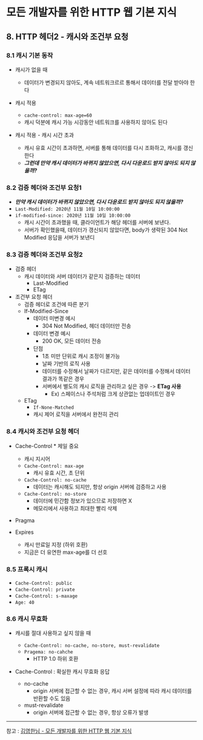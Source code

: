 # 모든 개발자를 위한 HTTP 웹 기본 지식
## 8. HTTP 헤더2 - 캐시와 조건부 요청
### 8.1 캐시 기본 동작
- 캐시가 없을 때
  - 데이터가 변경되지 않아도, 계속 네트워크르르 통해서 데이터를 전달 받아야 한다

- 캐시 적용
  - `cache-control: max-age=60`
  - 캐시 덕분에 캐시 가능 시강동안 네트워크를 사용하지 않아도 된다

- 캐시 적용 - 캐시 시간 초과
  - 캐시 유효 시간이 초과하면, 서버를 통해 데이터를 다시 조화하고, 캐시를 갱신한다
  - **_그런데 만약 캐시 데이터가 바뀌지 않았으면, 다시 다운로드 받지 않아도 되지 않을까?_**

### 8.2 검증 헤더와 조건부 요청1
- **_만약 캐시 데이터가 바뀌지 않았으면, 다시 다운로드 받지 않아도 되지 않을까?_**
- `Last-Modified: 2020년 11월 10일 10:00:00`
- `if-modified-since: 2020년 11월 10일 10:00:00`
  - 캐시 시간이 초과했을 때, 클라이언트가 해당 헤더를 서버에 보낸다.
  - 서버가 확인했을때, 데이터가 갱신되지 않았다면, body가 생략된 304 Not Modified 응답을 서버가 보낸디


### 8.3 검증 헤더와 조건부 요청2
- 검증 헤더
  - 캐시 데이터와 서버 데이터가 같은지 검증하는 데이터
    - Last-Modified
    - ETag
- 조건부 요청 헤더
  - 검증 헤더로 조건에 따른 분기
  - If-Modified-Since
    - 데이터 미변경 예시
      - 304 Not Modified, 헤더 데이터만 전송
    - 데이터 변경 예시
      - 200 OK, 모든 데이터 전송
    - 단점
      - 1초 미만 단위로 캐시 조정이 불가능
      - 날짜 기반의 로직 사용
      - 데이터를 수정해서 날짜가 다르지만, 같은 데이터를 수정해서 데이터 결과가 똑같은 경우
      - 서버에서 별도의 캐시 로직을 관리하고 싶은 경우 -> **ETag 사용**
        - Ex) 스페이스나 주석처럼 크게 상관없는 업데이트인 경우
  - ETag
    - `If-None-Matched`
    - 캐시 제어 로직을 서버에서 완전히 관리
      
### 8.4 캐시와 조건부 요청 헤더
- Cache-Control * 제일 중요
  - 캐시 지시어
  - `Cache-Control: max-age`
    - 캐시 유효 시간, 초 단위
  - `Cache-Control: no-cache`
    - 데이터는 캐시해도 되지만, 항상 origin 서버에 검증하고 사용
  - `Cache-Control: no-store`
    - 데이터에 민간함 정보가 있으므로 저장하면 X
    - 메모리에서 사용하고 최대한 빨리 삭제

- Pragma

- Expires
  - 캐시 만료일 지정 (하위 호환)
  - 지금은 더 유연한 max-age를 더 선호

### 8.5 프록시 캐시
- `Cache-Control: public`
- `Cache-Control: private`
- `Cache-Control: s-maxage`
- `Age: 40`

### 8.6 캐시 무효화
- 캐시를 절대 사용하고 싶지 않을 때
  - `Cache-Control: no-cache, no-store, must-revalidate`
  - `Pragema: no-cahche`
    - HTTP 1.0 하위 호환

- Cache-Control : 확실한 캐시 무효화 응답
  - no-cache
    - origin 서버에 접근할 수 없는 경우, 캐시 서버 설정에 따라 캐시 데이터를 반환할 수도 있음
  - must-revalidate
    - origin 서버에 접근할 수 없는 경우, 항상 오류가 발생

---

참고 : [김영한님 - 모든 개발자를 위한 HTTP 웹 기본 지식](https://www.inflearn.com/course/http-%EC%9B%B9-%EB%84%A4%ED%8A%B8%EC%9B%8C%ED%81%AC/)
